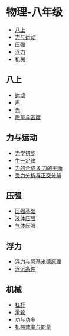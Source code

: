 # 物理-八年级

<!-- @import "[TOC]" {cmd="toc" depthFrom=2 depthTo=6 orderedList=false} -->

<!-- code_chunk_output -->

- [八上](#八上)
- [力与运动](#力与运动)
- [压强](#压强)
- [浮力](#浮力)
- [机械](#机械)

<!-- /code_chunk_output -->

## 八上

* [运动](./ch1/README.html)
* [声](./ch3/README.html)
* [光](./ch4/README.html)
* [质量与密度](./ch5/README.html)

## 力与运动

* [力学初步](./ch6/README.html)
* [牛一定律](./ch7/20210205.html)
* [力的合成 & 力的平衡](./ch7/20210206.html)
* [受力分析与正交分解](./ch8/20210207.html)

## 压强 

* [压强基础](./ch8/20210208.html)
* [液体压强](./ch8/20210209.html)
* [气体压强](./ch8/20210215.html)

## 浮力
* [浮力与阿基米德原理](./ch9/20210217.html)
* [浮沉条件](./ch9/20210219.html)

## 机械

* [杠杆](./ch10/20210220.html)
* [滑轮](./ch10/20210411.html)
* [功与功率](./ch10/20210518.html)
* [机械效率与能量](./ch10/20210601.html)

<!-- ## 机械

* [20210220-杠杆与滑轮](./ch10/20210220.html) -->


<!-- * [20210126-力的合成 & 力的平衡](./ch7/20210126.html)
* [20210127-力的平衡](./ch7/20210127.html)

## 压强

* [20210128-压强基础](./ch8/20210128.html)
* [20210130-液体压强](./ch8/20210130.html)
* [20210131-气体压强](./ch8/20210131.html) -->
